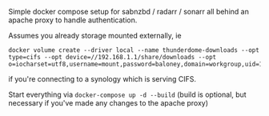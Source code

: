 Simple docker compose setup for sabnzbd / radarr / sonarr all behind an apache proxy to handle authentication.

Assumes you already storage mounted externally, ie

```
docker volume create --driver local --name thunderdome-downloads --opt type=cifs --opt device=//192.168.1.1/share/downloads --opt o=iocharset=utf8,username=mount,password=baloney,domain=workgroup,uid=1,gid=1,file_mode=0775,dir_mode=0775
```

if you're connecting to a synology which is serving CIFS.

Start everything via `docker-compose up -d --build` (build is optional, but necessary if you've made any changes to the apache proxy)
